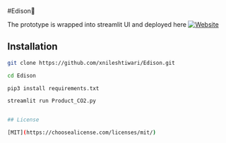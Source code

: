 #Edison🌱

The prototype is wrapped into streamlit UI and deployed here
[![Website](https://img.shields.io/website?up_message=online&url=https%3A%2F%2Fwww.yourwebsite.com)]([(https://edison.streamlit.app/)](https://edison.streamlit.app/))


## Installation

```bash
git clone https://github.com/xnileshtiwari/Edison.git
```
```bash
cd Edison
```
```bash
pip3 install requirements.txt
```

```bash
streamlit run Product_CO2.py


## License

[MIT](https://choosealicense.com/licenses/mit/)



